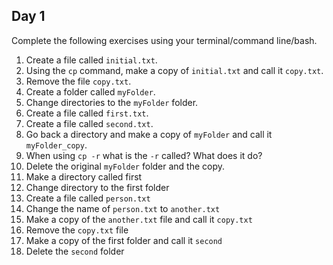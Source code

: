 ## Day 1

Complete the following exercises using your terminal/command line/bash.

1.  Create a file called `initial.txt`.
2.  Using the `cp` command, make a copy of `initial.txt` and call it `copy.txt`.
3.  Remove the file `copy.txt`.
4.  Create a folder called `myFolder`.
5.  Change directories to the `myFolder` folder.
6.  Create a file called `first.txt`.
7.  Create a file called `second.txt`.
8.  Go back a directory and make a copy of `myFolder`  and call it `myFolder_copy`.
9.  When using `cp -r` what is the `-r` called? What does it do?
10. Delete the original `myFolder` folder and the copy.
11. Make a directory called first
12. Change directory to the first folder
13. Create a file called `person.txt`
14. Change the name of `person.txt` to `another.txt`
15. Make a copy of the `another.txt` file and call it `copy.txt`
16. Remove the `copy.txt` file
17. Make a copy of the first folder and call it `second`
18. Delete the `second` folder
